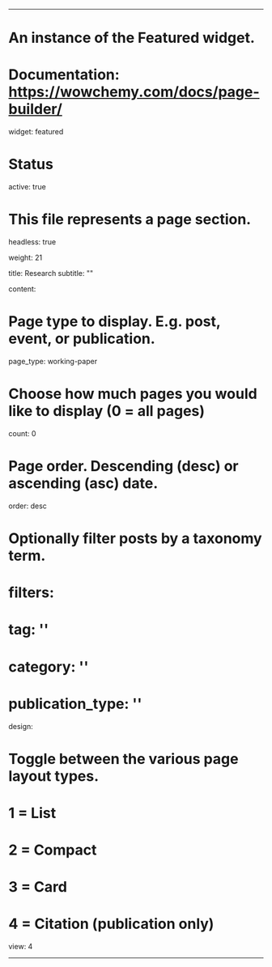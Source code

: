 
---
# An instance of the Featured widget.
# Documentation: https://wowchemy.com/docs/page-builder/
widget: featured

# Status
active: true

# This file represents a page section.
headless: true

weight: 21

title: Research
subtitle: ""

content:
  # Page type to display. E.g. post, event, or publication.
  page_type: working-paper
  # Choose how much pages you would like to display (0 = all pages)
  count: 0
  # Page order. Descending (desc) or ascending (asc) date.
  order: desc
  # Optionally filter posts by a taxonomy term.
  # filters:
   # tag: ''
   # category: ''
   # publication_type: ''
   
design:
  # Toggle between the various page layout types.
  #   1 = List
  #   2 = Compact
  #   3 = Card
  #   4 = Citation (publication only)
  view: 4
  
---

